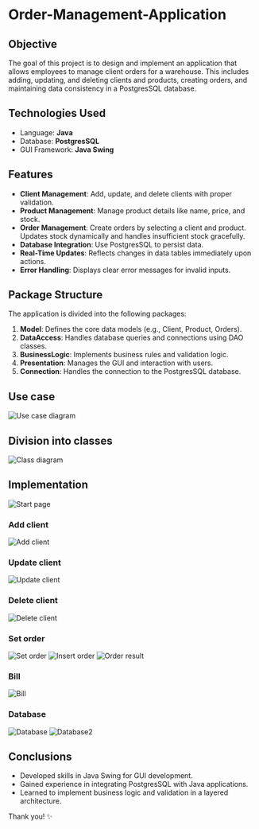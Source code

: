# Order-Management-Application

## Objective
The goal of this project is to design and implement an application that allows employees to manage client orders for a warehouse. This includes adding, updating, and deleting clients and products, creating orders, and maintaining data consistency in a PostgresSQL database.

## Technologies Used
 - Language: **Java**
 - Database: **PostgresSQL**
 - GUI Framework: **Java Swing**
## Features
 - **Client Management**: Add, update, and delete clients with proper validation.
 - **Product Management**: Manage product details like name, price, and stock.
 - **Order Management**: Create orders by selecting a client and product. Updates stock dynamically and handles insufficient stock gracefully.
 - **Database Integration**: Use PostgresSQL to persist data.
 - **Real-Time Updates**: Reflects changes in data tables immediately upon actions.
 - **Error Handling**: Displays clear error messages for invalid inputs.

## Package Structure
The application is divided into the following packages:
 1. **Model**: Defines the core data models (e.g., Client, Product, Orders).
 2. **DataAccess**: Handles database queries and connections using DAO classes.
 3. **BusinessLogic**: Implements business rules and validation logic.
 4. **Presentation**: Manages the GUI and interaction with users.
 5. **Connection**: Handles the connection to the PostgresSQL database.

## Use case
![Use case diagram](us.png)

## Division into classes
![Class diagram](class.png)

## Implementation
![Start page](start.png)
### Add client
![Add client](add.png)
### Update client
![Update client](update.png)
### Delete client
![Delete client](delete.png)
### Set order
![Set order](order.png)
![Insert order](insert_order.png)
![Order result](order_result.png)
### Bill
![Bill](bill.png)
### Database
![Database](database.png) 
![Database2](database2.png)

## Conclusions
 - Developed skills in Java Swing for GUI development.
 - Gained experience in integrating PostgresSQL with Java applications.
 - Learned to implement business logic and validation in a layered architecture.

Thank you! ✨


